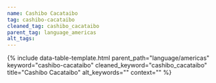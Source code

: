 ```yaml
---
name: Cashibo Cacataibo
tag: cashibo-cacataibo
cleaned_tag: cashibo_cacataibo
parent_tag: language_americas
alt_tags: 
---
```


{% include data-table-template.html 
  parent_path="language/americas" 
  keyword="cashibo-cacataibo" 
  cleaned_keyword="cashibo_cacataibo" 
  title="Cashibo Cacataibo"
  alt_keywords=""
  context=""
%}

